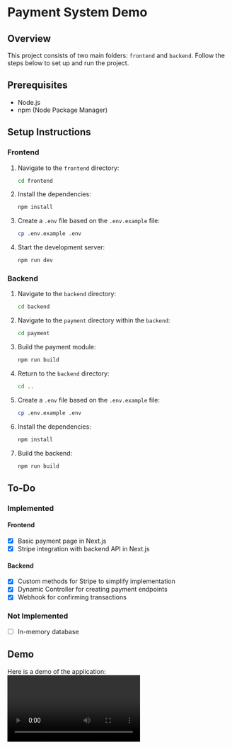 # Payment System Demo

## Overview

This project consists of two main folders: `frontend` and `backend`. Follow the steps below to set up and run the project.

## Prerequisites

- Node.js
- npm (Node Package Manager)

## Setup Instructions

### Frontend

1. Navigate to the `frontend` directory:

   ```bash
   cd frontend
   ```

2. Install the dependencies:

   ```bash
   npm install
   ```

3. Create a `.env` file based on the `.env.example` file:

   ```bash
   cp .env.example .env
   ```

4. Start the development server:
   ```bash
   npm run dev
   ```

### Backend

1. Navigate to the `backend` directory:

   ```bash
   cd backend
   ```

2. Navigate to the `payment` directory within the `backend`:

   ```bash
   cd payment
   ```

3. Build the payment module:

   ```bash
   npm run build
   ```

4. Return to the `backend` directory:

   ```bash
   cd ..
   ```

5. Create a `.env` file based on the `.env.example` file:

   ```bash
   cp .env.example .env
   ```

6. Install the dependencies:

   ```bash
   npm install
   ```

7. Build the backend:
   ```bash
   npm run build
   ```

## To-Do

### Implemented

#### Frontend

- [x] Basic payment page in Next.js
- [x] Stripe integration with backend API in Next.js

#### Backend

- [x] Custom methods for Stripe to simplify implementation
- [x] Dynamic Controller for creating payment endpoints
- [x] Webhook for confirming transactions

### Not Implemented

- [ ] In-memory database

## Demo

Here is a demo of the application:
<video src='https://raw.githubusercontent.com/sreeragm0483/payment-demo/main/assets/demo.mp4' >
